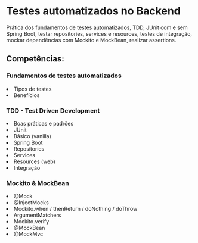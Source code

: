 # Testes automatizados no Backend

Prática dos fundamentos de testes automatizados, TDD, JUnit com e sem Spring Boot, testar repositories, services e resources, testes de integração, mockar dependências com Mockito e MockBean, realizar assertions.<br>

## Competências:
### Fundamentos de testes automatizados <br>
<li>Tipos de testes<br>
<li>Benefícios<br></li>
  
### TDD - Test Driven Development<br>
<li>Boas práticas e padrões<br>
<li>JUnit<br>
<li>Básico (vanilla)<br>
<li>Spring Boot<br>
<li>Repositories<br>
<li>Services<br>
<li>Resources (web)<br>
<li>Integração<br></li>

### Mockito & MockBean<br>
<li>@Mock<br>
<li>@InjectMocks<br>
<li>Mockito.when / thenReturn / doNothing / doThrow<br>
<li>ArgumentMatchers<br>
<li>Mockito.verify<br>
<li>@MockBean<br>
<li>@MockMvc<br>
<br></li>

